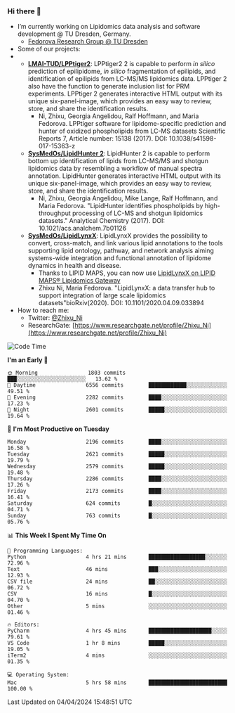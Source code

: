 ### Hi there 👋

- I’m currently working on Lipidomics data analysis and software development @ TU Dresden, Germany.
  + [Fedorova Research Group @ TU Dresden](https://tu-dresden.de/med/mf/zml/forschungsgruppen/fedorova/mitarbeiter-innen-der-fedorova-gruppe)
- Some of our projects:
- + **[LMAI-TUD/LPPtiger2](https://github.com/LMAI-TUD/lpptiger2)**: LPPtiger2 2 is capable to perform *in silico* prediction of epilipidome, *in silico* fragmentation of epilipids, and identification of epilipids from LC-MS/MS lipidomics data. LPPtiger 2 also have the function to generate inclusion list for PRM experiments. LPPtiger 2 generates interactive HTML output with its unique six-panel-image, which provides an easy way to review, store, and share the identification results. 
    * Ni, Zhixu, Georgia Angelidou, Ralf Hoffmann, and Maria Fedorova. LPPtiger software for lipidome-specific prediction and hunter of oxidized phospholipids from LC-MS datasets Scientific Reports 7, Article number: 15138 (2017). DOI: 10.1038/s41598-017-15363-z
  + **[SysMedOs/LipidHunter 2](https://github.com/SysMedOs/lipidhunter)**: LipidHunter 2 is capable to perform bottom up identification of lipids from LC-MS/MS and shotgun lipidomics data by resembling a workflow of manual spectra annotation. LipidHunter generates interactive HTML output with its unique six-panel-image, which provides an easy way to review, store, and share the identification results. 
    * Ni, Zhixu, Georgia Angelidou, Mike Lange, Ralf Hoffmann, and Maria Fedorova. "LipidHunter identifies phospholipids by high-throughput processing of LC-MS and shotgun lipidomics datasets." Analytical Chemistry (2017). DOI: 10.1021/acs.analchem.7b01126
  + **[SysMedOs/LipidLynxX](https://github.com/SysMedOs/LipidLynxX)**: LipidLynxX provides the possibility to convert, cross-match, and link various lipid annotations to the tools supporting lipid ontology, pathway, and network analysis aiming systems-wide integration and functional annotation of lipidome dynamics in health and disease.
    * Thanks to LIPID MAPS, you can now use [LipidLynxX on LIPID MAPS® Lipidomics Gateway](http://lipidmaps.org/lipidlynxx/)
    * Zhixu Ni, Maria Fedorova. "LipidLynxX: a data transfer hub to support integration of large scale lipidomics datasets"bioRxiv(2020). DOI: 10.1101/2020.04.09.033894
- How to reach me:
  + Twitter: [@Zhixu_Ni](https://twitter.com/Zhixu_Ni)
  + ResearchGate: [https://www.researchgate.net/profile/Zhixu_Ni](https://www.researchgate.net/profile/Zhixu_Ni)

<!--START_SECTION:waka-->
![Code Time](http://img.shields.io/badge/Code%20Time-2%2C079%20hrs-blue)

**I'm an Early 🐤** 

```text
🌞 Morning                1803 commits        ███░░░░░░░░░░░░░░░░░░░░░░   13.62 % 
🌆 Daytime                6556 commits        ████████████░░░░░░░░░░░░░   49.51 % 
🌃 Evening                2282 commits        ████░░░░░░░░░░░░░░░░░░░░░   17.23 % 
🌙 Night                  2601 commits        █████░░░░░░░░░░░░░░░░░░░░   19.64 % 
```
📅 **I'm Most Productive on Tuesday** 

```text
Monday                   2196 commits        ████░░░░░░░░░░░░░░░░░░░░░   16.58 % 
Tuesday                  2621 commits        █████░░░░░░░░░░░░░░░░░░░░   19.79 % 
Wednesday                2579 commits        █████░░░░░░░░░░░░░░░░░░░░   19.48 % 
Thursday                 2286 commits        ████░░░░░░░░░░░░░░░░░░░░░   17.26 % 
Friday                   2173 commits        ████░░░░░░░░░░░░░░░░░░░░░   16.41 % 
Saturday                 624 commits         █░░░░░░░░░░░░░░░░░░░░░░░░   04.71 % 
Sunday                   763 commits         █░░░░░░░░░░░░░░░░░░░░░░░░   05.76 % 
```


📊 **This Week I Spent My Time On** 

```text
💬 Programming Languages: 
Python                   4 hrs 21 mins       ██████████████████░░░░░░░   72.96 % 
Text                     46 mins             ███░░░░░░░░░░░░░░░░░░░░░░   12.93 % 
CSV file                 24 mins             ██░░░░░░░░░░░░░░░░░░░░░░░   06.72 % 
CSV                      16 mins             █░░░░░░░░░░░░░░░░░░░░░░░░   04.70 % 
Other                    5 mins              ░░░░░░░░░░░░░░░░░░░░░░░░░   01.46 % 

🔥 Editors: 
PyCharm                  4 hrs 45 mins       ████████████████████░░░░░   79.61 % 
VS Code                  1 hr 8 mins         █████░░░░░░░░░░░░░░░░░░░░   19.05 % 
iTerm2                   4 mins              ░░░░░░░░░░░░░░░░░░░░░░░░░   01.35 % 

💻 Operating System: 
Mac                      5 hrs 58 mins       █████████████████████████   100.00 % 
```


 Last Updated on 04/04/2024 15:48:51 UTC
<!--END_SECTION:waka-->
